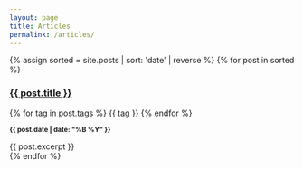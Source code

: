 ```yaml
---
layout: page
title: Articles
permalink: /articles/
---
```

{% assign sorted = site.posts | sort: 'date' | reverse  %}
{% for post in sorted %}
  <article>
    <h3><a href="{{ site.baseurl }}{{ post.url }}">{{ post.title }}</a></h3>
    <div class="tags">
    {% for tag in post.tags %}
    <a class="tag" href="/tags/{{ tag }}">{{ tag }}</a>
    {% endfor %}
    </div>
    <p class="date"><small><strong>{{ post.date | date: "%B %Y" }}</strong></small></p>
    {{ post.excerpt }}
  </article>
{% endfor %}


<!--
{% for tag in site.tags %}
  <h4>On {{ tag[0] }}</h4>
  <ul>
    {% for post in tag[1] limit:5 %}
      <li>
        <a href="{{ post.url }}">{{ post.title }}</a>
        ({{ post.date |  date: "%B %Y" }})<br>
      </li>
    {% endfor %}
  </ul>
{% endfor %}

<h3> Tools </h3>
{% assign all_tools = [] %}
{% for post in site.posts %}
  {% assign all_tools = all_tools | concat: post.tools %}
{% endfor %}
{% assign all_tools = all_tools | uniq %}

{% for tool in all_tools %}
  <h4>{{tool.label}}<a href="{{ tool.link }}"> [link]</a>
  <h5>Posts</h5>
  {% for post in site.posts %}
    {% for aux_tool in post.tools %}
      {% if tool.label == aux_tool.label %}
<a href="{{ post.url }}">{{ post.title }}</a>
      {% endif %}
    {% endfor %}
  {% endfor %}
{% endfor %}
-->
